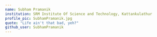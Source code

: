 ```yaml
---
name: Subham Pramanik
institution: SRM Institute Of Science and Technology, Kattankulathur
profile_pic: SubhamPramanik.jpg
quote: "Life ain't that bad, yeh?"
github_user: SubhamPramanik
---
```

